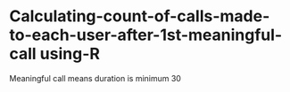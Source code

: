 # Calculating-count-of-calls-made-to-each-user-after-1st-meaningful-call using-R
Meaningful call means duration is minimum 30
